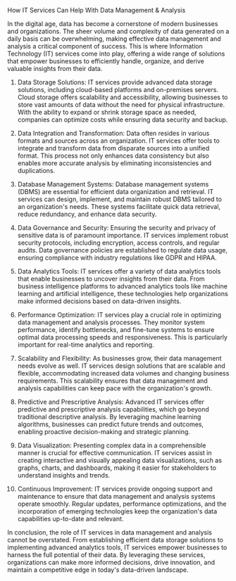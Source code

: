 How IT Services Can Help With Data Management & Analysis

In the digital age, data has become a cornerstone of modern businesses and organizations. The sheer volume and complexity of data generated on a daily basis can be overwhelming, making effective data management and analysis a critical component of success. This is where Information Technology (IT) services come into play, offering a wide range of solutions that empower businesses to efficiently handle, organize, and derive valuable insights from their data.

1. Data Storage Solutions:
IT services provide advanced data storage solutions, including cloud-based platforms and on-premises servers. Cloud storage offers scalability and accessibility, allowing businesses to store vast amounts of data without the need for physical infrastructure. With the ability to expand or shrink storage space as needed, companies can optimize costs while ensuring data security and backup.

2. Data Integration and Transformation:
Data often resides in various formats and sources across an organization. IT services offer tools to integrate and transform data from disparate sources into a unified format. This process not only enhances data consistency but also enables more accurate analysis by eliminating inconsistencies and duplications.

3. Database Management Systems:
Database management systems (DBMS) are essential for efficient data organization and retrieval. IT services can design, implement, and maintain robust DBMS tailored to an organization's needs. These systems facilitate quick data retrieval, reduce redundancy, and enhance data security.

4. Data Governance and Security:
Ensuring the security and privacy of sensitive data is of paramount importance. IT services implement robust security protocols, including encryption, access controls, and regular audits. Data governance policies are established to regulate data usage, ensuring compliance with industry regulations like GDPR and HIPAA.

5. Data Analytics Tools:
IT services offer a variety of data analytics tools that enable businesses to uncover insights from their data. From business intelligence platforms to advanced analytics tools like machine learning and artificial intelligence, these technologies help organizations make informed decisions based on data-driven insights.

6. Performance Optimization:
IT services play a crucial role in optimizing data management and analysis processes. They monitor system performance, identify bottlenecks, and fine-tune systems to ensure optimal data processing speeds and responsiveness. This is particularly important for real-time analytics and reporting.

7. Scalability and Flexibility:
As businesses grow, their data management needs evolve as well. IT services design solutions that are scalable and flexible, accommodating increased data volumes and changing business requirements. This scalability ensures that data management and analysis capabilities can keep pace with the organization's growth.

8. Predictive and Prescriptive Analysis:
Advanced IT services offer predictive and prescriptive analysis capabilities, which go beyond traditional descriptive analysis. By leveraging machine learning algorithms, businesses can predict future trends and outcomes, enabling proactive decision-making and strategic planning.

9. Data Visualization:
Presenting complex data in a comprehensible manner is crucial for effective communication. IT services assist in creating interactive and visually appealing data visualizations, such as graphs, charts, and dashboards, making it easier for stakeholders to understand insights and trends.

10. Continuous Improvement:
IT services provide ongoing support and maintenance to ensure that data management and analysis systems operate smoothly. Regular updates, performance optimizations, and the incorporation of emerging technologies keep the organization's data capabilities up-to-date and relevant.

In conclusion, the role of IT services in data management and analysis cannot be overstated. From establishing efficient data storage solutions to implementing advanced analytics tools, IT services empower businesses to harness the full potential of their data. By leveraging these services, organizations can make more informed decisions, drive innovation, and maintain a competitive edge in today's data-driven landscape.
